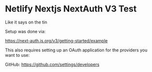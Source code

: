# Netlify Nextjs NextAuth V3 Test

Like it says on the tin

Setup was done via:

https://next-auth.js.org/v3/getting-started/example

This also requires setting up an OAuth application for
the providers you want to use:

GitHub: https://github.com/settings/developers
